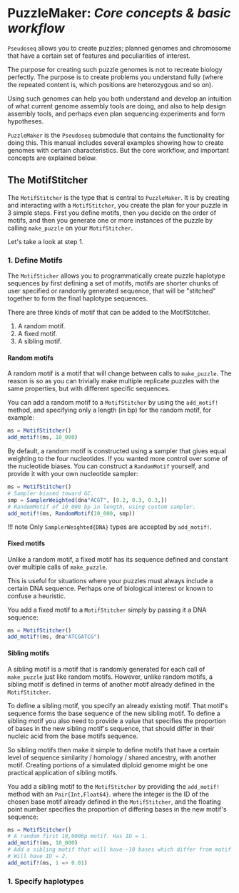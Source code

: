 # PuzzleMaker: _Core concepts & basic workflow_

`Pseudoseq` allows you to create puzzles; planned genomes and chromosome that
have a certain set of features and peculiarities of interest.

The purpose for creating such puzzle genomes is not to recreate biology perfectly.
The purpose is to create problems you understand fully (where the repeated
content is, which positions are heterozygous and so on).

Using such genomes can help you both understand and develop an intuition of what
current genome assembly tools are doing, and also to help design assembly
tools, and perhaps even plan sequencing experiments and form hypotheses.

`PuzzleMaker` is the `Pseudoseq` submodule that contains the functionality for
doing this. This manual includes several examples showing how to create genomes
with certain characteristics.
But the core workflow, and important concepts are explained below.

## The MotifStitcher

The `MotifStitcher` is the type that is central to `PuzzleMaker`.
It is by creating and interacting with a `MotifStitcher`, you create the plan
for your puzzle in 3 simple steps. First you define motifs, then you decide on
the order of motifs, and then you generate one or more instances of the puzzle
by calling `make_puzzle` on your `MotifStitcher`.

Let's take a look at step 1.

### 1. Define Motifs

The `MotifSticher` allows you to programmatically create puzzle haplotype
sequences by first defining a set of motifs, motifs are shorter chunks of user
specified or randomly generated sequence, that will be "stitched" together to
form the final haplotype sequences.

There are three kinds of motif that can be added to the MotifStitcher.

1. A random motif.
2. A fixed motif.
3. A sibling motif.

#### Random motifs

A random motif is a motif that will change between calls to `make_puzzle`.
The reason is so as you can trivially make multiple replicate puzzles with the
same properties, but with different specific sequences.

You can add a random motif to a `MotifStitcher` by using the `add_motif!` method,
and specifying only a length (in bp) for the random motif, for example:

```julia
ms = MotifStitcher()
add_motif!(ms, 10_000)
```

By default, a random motif is constructed using a sampler that gives equal weighting
to the four nucleotides. If you wanted more control over some of the nucleotide
biases. You can construct a `RandomMotif` yourself, and provide it with your own
nucleotide sampler:

```julia
ms = MotifStitcher()
# Sampler biased toward GC.
smp = SamplerWeighted(dna"ACGT", [0.2, 0.3, 0.3,])
# RandomMotif of 10_000 bp in length, using custom sampler.
add_motif!(ms, RandomMotif(10_000, smp))
```

!!! note
    Only `SamplerWeighted{DNA}` types are accepted by `add_motif!`.

#### Fixed motifs

Unlike a random motif, a fixed motif has its sequence defined and constant over
multiple calls of `make_puzzle`.

This is useful for situations where your puzzles must always include a certain
DNA sequence. Perhaps one of biological interest or known to confuse a heuristic.

You add a fixed motif to a `MotifStitcher` simply by passing it a DNA sequence:

```julia
ms = MotifStitcher()
add_motif!(ms, dna"ATCGATCG")
```

#### Sibling motifs

A sibling motif is a motif that is randomly generated for each call of
`make_puzzle` just like random motifs. However, unlike random motifs, a sibling
motif is defined in terms of another motif already defined in the `MotifStitcher`.

To define a sibling motif, you specify an already existing motif. That motif's
sequence forms the base sequence of the new sibling motif. To define a sibling
motif you also need to provide a value that specifies the proportion of bases in
the new sibling motif's sequence, that should differ in their nucleic acid from
the base motifs sequence.

So sibling motifs then make it simple to define motifs that have a certain
level of sequence similarity / homology / shared ancestry, with another motif.
Creating portions of a simulated diploid genome might be one practical application
of sibling motifs.

You add a sibling motif to the `MotifStitcher` by providing the `add_motif!` method
with an `Pair{Int,Float64}`. where the integer is the ID of the chosen base motif
already defined in the `MotifStitcher`, and the floating point number specifies
the proportion of differing bases in the new motif's sequence:

```julia
ms = MotifStitcher()
# A random first 10,000bp motif. Has ID = 1.
add_motif!(ms, 10_000)
# Add a sibling motif that will have ~10 bases which differ from motif #1.
# Will have ID = 2.
add_motif!(ms, 1 => 0.01)
```

### 1. Specify haplotypes


